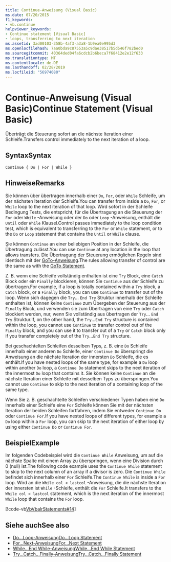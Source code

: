 ```yaml
---
title: Continue-Anweisung (Visual Basic)
ms.date: 07/20/2015
f1_keywords:
- vb.continue
helpviewer_keywords:
- Continue statement [Visual Basic]
- loops, transferring to next iteration
ms.assetid: 3ad00103-358b-4af3-a3a8-1b9ea0e995d3
ms.openlocfilehash: 7aa0bda9c87553a5c9dae38517b5d546f782bed0
ms.sourcegitcommit: 40364ded04fa6cdcb2b6beca7f68412e2e12f633
ms.translationtype: MT
ms.contentlocale: de-DE
ms.lasthandoff: 02/28/2019
ms.locfileid: "56974080"
---
```

# <a name="continue-statement-visual-basic"></a><span data-ttu-id="eb1f4-102">Continue-Anweisung (Visual Basic)</span><span class="sxs-lookup"><span data-stu-id="eb1f4-102">Continue Statement (Visual Basic)</span></span>
<span data-ttu-id="eb1f4-103">Überträgt die Steuerung sofort an die nächste Iteration einer Schleife.</span><span class="sxs-lookup"><span data-stu-id="eb1f4-103">Transfers control immediately to the next iteration of a loop.</span></span>  
  
## <a name="syntax"></a><span data-ttu-id="eb1f4-104">Syntax</span><span class="sxs-lookup"><span data-stu-id="eb1f4-104">Syntax</span></span>  
  
```  
Continue { Do | For | While }  
```  
  
## <a name="remarks"></a><span data-ttu-id="eb1f4-105">Hinweise</span><span class="sxs-lookup"><span data-stu-id="eb1f4-105">Remarks</span></span>  
 <span data-ttu-id="eb1f4-106">Sie können über übertragen innerhalb einer `Do`, `For`, oder `While` Schleife, um der nächsten Iteration der Schleife.</span><span class="sxs-lookup"><span data-stu-id="eb1f4-106">You can transfer from inside a `Do`, `For`, or `While` loop to the next iteration of that loop.</span></span> <span data-ttu-id="eb1f4-107">Wird sofort in der Schleife Bedingung Tests, die entspricht, für die Übertragung an die Steuerung der `For` oder `While` -Anweisung oder der `Do` oder `Loop` -Anweisung, enthält die `Until` oder `While` Klausel.</span><span class="sxs-lookup"><span data-stu-id="eb1f4-107">Control passes immediately to the loop condition test, which is equivalent to transferring to the `For` or `While` statement, or to the `Do` or `Loop` statement that contains the `Until` or `While` clause.</span></span>  
  
 <span data-ttu-id="eb1f4-108">Sie können `Continue` an einer beliebigen Position in der Schleife, die Übertragung zulässt.</span><span class="sxs-lookup"><span data-stu-id="eb1f4-108">You can use `Continue` at any location in the loop that allows transfers.</span></span> <span data-ttu-id="eb1f4-109">Die Übertragung der Steuerung ermöglichen Regeln sind identisch mit der [GoTo-Anweisung](../../../visual-basic/language-reference/statements/goto-statement.md).</span><span class="sxs-lookup"><span data-stu-id="eb1f4-109">The rules allowing transfer of control are the same as with the [GoTo Statement](../../../visual-basic/language-reference/statements/goto-statement.md).</span></span>  
  
 <span data-ttu-id="eb1f4-110">Z. B. wenn eine Schleife vollständig enthalten ist eine `Try` Block, eine `Catch` Block oder ein `Finally` blockieren, können Sie `Continue` aus der Schleife zu übertragen.</span><span class="sxs-lookup"><span data-stu-id="eb1f4-110">For example, if a loop is totally contained within a `Try` block, a `Catch` block, or a `Finally` block, you can use `Continue` to transfer out of the loop.</span></span> <span data-ttu-id="eb1f4-111">Wenn sich dagegen die `Try`... `End Try` Struktur innerhalb der Schleife enthalten ist, können keine `Continue` zum Übergeben der Steuerung aus der `Finally` Block, und verwenden sie zum Übertragen von eine `Try` oder `Catch` blockiert werden, nur, wenn Sie vollständig aus übertragen der `Try`... `End Try` Struktur.</span><span class="sxs-lookup"><span data-stu-id="eb1f4-111">If, on the other hand, the `Try`...`End Try` structure is contained within the loop, you cannot use `Continue` to transfer control out of the `Finally` block, and you can use it to transfer out of a `Try` or `Catch` block only if you transfer completely out of the `Try`...`End Try` structure.</span></span>  
  
 <span data-ttu-id="eb1f4-112">Bei geschachtelten Schleifen desselben Typs, z. B. eine `Do` Schleife innerhalb einer anderen `Do` Schleife, einer `Continue Do` überspringt die Anweisung an die nächste Iteration der innersten `Do` Schleife, die es enthält.</span><span class="sxs-lookup"><span data-stu-id="eb1f4-112">If you have nested loops of the same type, for example a `Do` loop within another `Do` loop, a `Continue Do` statement skips to the next iteration of the innermost `Do` loop that contains it.</span></span> <span data-ttu-id="eb1f4-113">Sie können keine `Continue` an die nächste Iteration einer Schleife mit desselben Typs zu überspringen.</span><span class="sxs-lookup"><span data-stu-id="eb1f4-113">You cannot use `Continue` to skip to the next iteration of a containing loop of the same type.</span></span>  
  
 <span data-ttu-id="eb1f4-114">Wenn Sie z. B. geschachtelte Schleifen verschiedener Typen haben eine `Do` innerhalb einer Schleife eine `For` Schleife können Sie mit der nächsten Iteration der beiden Schleifen fortfahren, indem Sie entweder `Continue Do` oder `Continue For`.</span><span class="sxs-lookup"><span data-stu-id="eb1f4-114">If you have nested loops of different types, for example a `Do` loop within a `For` loop, you can skip to the next iteration of either loop by using either `Continue Do` or `Continue For`.</span></span>  
  
## <a name="example"></a><span data-ttu-id="eb1f4-115">Beispiel</span><span class="sxs-lookup"><span data-stu-id="eb1f4-115">Example</span></span>  
 <span data-ttu-id="eb1f4-116">Im folgenden Codebeispiel wird die `Continue While` Anweisung, um auf die nächste Spalte mit einem Array zu überspringen, wenn eine Division durch 0 (null) ist.</span><span class="sxs-lookup"><span data-stu-id="eb1f4-116">The following code example uses the `Continue While` statement to skip to the next column of an array if a divisor is zero.</span></span> <span data-ttu-id="eb1f4-117">Die `Continue While` befindet sich innerhalb einer `For` Schleife.</span><span class="sxs-lookup"><span data-stu-id="eb1f4-117">The `Continue While` is inside a `For` loop.</span></span> <span data-ttu-id="eb1f4-118">Wird an die `While col < lastcol` -Anweisung, die die nächste Iteration der innersten ist `While` -Schleife, enthält die `For` Schleife.</span><span class="sxs-lookup"><span data-stu-id="eb1f4-118">It transfers to the `While col < lastcol` statement, which is the next iteration of the innermost `While` loop that contains the `For` loop.</span></span>  
  
 [!code-vb[VbVbalrStatements#14](~/samples/snippets/visualbasic/VS_Snippets_VBCSharp/VbVbalrStatements/VB/Class1.vb#14)]  
  
## <a name="see-also"></a><span data-ttu-id="eb1f4-119">Siehe auch</span><span class="sxs-lookup"><span data-stu-id="eb1f4-119">See also</span></span>
- [<span data-ttu-id="eb1f4-120">Do...Loop-Anweisung</span><span class="sxs-lookup"><span data-stu-id="eb1f4-120">Do...Loop Statement</span></span>](../../../visual-basic/language-reference/statements/do-loop-statement.md)
- [<span data-ttu-id="eb1f4-121">For...Next-Anweisung</span><span class="sxs-lookup"><span data-stu-id="eb1f4-121">For...Next Statement</span></span>](../../../visual-basic/language-reference/statements/for-next-statement.md)
- [<span data-ttu-id="eb1f4-122">While...End While-Anweisung</span><span class="sxs-lookup"><span data-stu-id="eb1f4-122">While...End While Statement</span></span>](../../../visual-basic/language-reference/statements/while-end-while-statement.md)
- [<span data-ttu-id="eb1f4-123">Try...Catch...Finally-Anweisung</span><span class="sxs-lookup"><span data-stu-id="eb1f4-123">Try...Catch...Finally Statement</span></span>](../../../visual-basic/language-reference/statements/try-catch-finally-statement.md)

